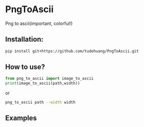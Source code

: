 # PngToAscii
Png to ascii(important, colorful!)

## Installation:
```bash
pip install git+https://github.com/tudohuang/PngToAscii.git
```

## How to use?
```python
from png_to_ascii import image_to_ascii
print(image_to_ascii(path,width))
```
or 
```bash
png_to_ascii path --width width
```

## Examples
